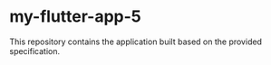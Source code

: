 # my-flutter-app-5

This repository contains the application built based on the provided specification.